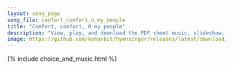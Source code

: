 ```yaml
---
layout: song_page
song_file: comfort_comfort_o_my_people
title: "Comfort, comfort, O my people"
description: "View, play, and download the PDF sheet music, slideshow, and audio. Lyrics: Comfort, comfort, O my people, speak of peace, now says our God. Comfort those who sit in darkness, mourning 'neath their sorrows' load.  Speak unto J... english christian 4part"
image: https://github.com/kenanbit/hymnsinger/releases/latest/download/comfort_comfort_o_my_people-trad.png
---
```


{% include choice_and_music.html %}